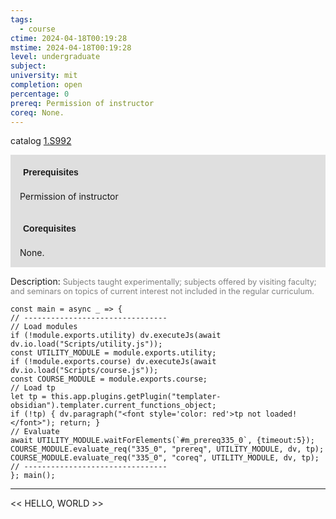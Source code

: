 ```yaml
---
tags:
  - course
ctime: 2024-04-18T00:19:28
mstime: 2024-04-18T00:19:28
level: undergraduate
subject: 
university: mit
completion: open
percentage: 0
prereq: Permission of instructor
coreq: None.
---
```


catalog [1.S992](http://student.mit.edu/catalog/m1c.html#1.S992)

<span style="display: block; padding: 15px; background-color: rgb(100, 100, 100, 0.2);"><font id="m_prereq335_0" style="display: block; font-family: Arial, sans-serif; font-weight: bold; padding: 5px">Prerequisites</font><br><span id="prereq335_0">Permission of instructor</span></span>
<span style="display: block; padding: 15px; background-color: rgb(100, 100, 100, 0.2);"><font id="m_coreq335_0" style="display: block; font-family: Arial, sans-serif; font-weight: bold; padding: 5px">Corequisites</font><br><span id="coreq335_0">None.</span></span>

<font style="">Description:</font>
<font style="color: grey; font-size: 0.8rem;">Subjects taught experimentally; subjects offered by visiting faculty; and seminars on topics of current interest not included in the regular curriculum.</font>

```dataviewjs
const main = async _ => {
// --------------------------------
// Load modules
if (!module.exports.utility) dv.executeJs(await dv.io.load("Scripts/utility.js"));
const UTILITY_MODULE = module.exports.utility;
if (!module.exports.course) dv.executeJs(await dv.io.load("Scripts/course.js"));
const COURSE_MODULE = module.exports.course;
// Load tp
let tp = this.app.plugins.getPlugin("templater-obsidian").templater.current_functions_object;
if (!tp) { dv.paragraph("<font style='color: red'>tp not loaded!</font>"); return; }
// Evaluate
await UTILITY_MODULE.waitForElements(`#m_prereq335_0`, {timeout:5});
COURSE_MODULE.evaluate_req("335_0", "prereq", UTILITY_MODULE, dv, tp);
COURSE_MODULE.evaluate_req("335_0", "coreq", UTILITY_MODULE, dv, tp);
// --------------------------------
}; main();
```

---

<< HELLO, WORLD >>
